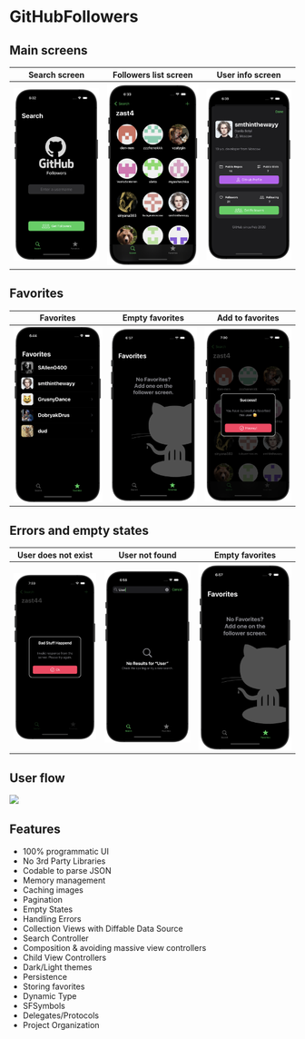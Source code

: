 #  GitHubFollowers

## Main screens
Search screen                |  Followers list screen | User info screen |
:-------------------------:|:-------------------------:|:-------------------------:|
<img src="Screenshots/searchscreen.png" alt="drawing" width="810" /> | <img src="Screenshots/mainscreen.png" alt="drawing" width="760" /> | <img src="Screenshots/userinfoscreen.png" alt="drawing" width="810" />

## Favorites 
Favorites                |  Empty favorites | Add to favorites
:-------------------------:|:-------------------------:|:-------------------------:|
![](Screenshots/favorites.png)  |  ![](Screenshots/emptyfavorites.png) |  ![](Screenshots/addfavorites.png) 

## Errors and empty states

User does not exist                |  User not found | Empty favorites
:-------------------------:|:-------------------------:|:-------------------------:|
<img src="Screenshots/userdoesnotexist.png" alt="drawing" width="810" />  |  <img src="Screenshots/usernotfound.png" alt="drawing" width="810" /> | <img src="Screenshots/emptyfavorites.png" alt="drawing" width="770" />

## User flow
![](Screenshots/userflowgif.gif) 

## Features
* 100% programmatic UI
* No 3rd Party Libraries
* Codable to parse JSON
* Memory management
* Caching images
* Pagination
* Empty States
* Handling Errors
* Collection Views with Diffable Data Source
* Search Controller
* Composition & avoiding massive view controllers
* Child View Controllers
* Dark/Light themes
* Persistence
* Storing favorites
* Dynamic Type
* SFSymbols
* Delegates/Protocols
* Project Organization